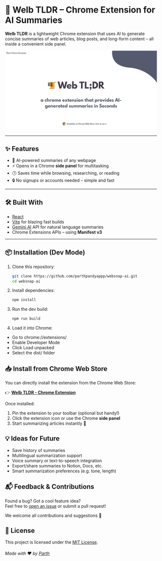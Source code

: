 # 🚀 Welb TLDR – Chrome Extension for AI Summaries

**Welb TLDR** is a lightweight Chrome extension that uses AI to generate concise summaries of web articles, blog posts, and long-form content – all inside a convenient side panel.

![Banner](./public/banner.png)

---

## ✨ Features

- 🧠 AI-powered summaries of any webpage
- ⚡ Opens in a Chrome **side panel** for multitasking
- 🕒 Saves time while browsing, researching, or reading
- 🔒 No signups or accounts needed – simple and fast

---

## 🛠️ Built With

- [React](https://reactjs.org/)
- [Vite](https://vitejs.dev/) for blazing fast builds
- [Gemini AI](https://gemini.google.com/app) API for natural language summaries
- Chrome Extensions APIs – using **Manifest v3**

---

## 📦 Installation (Dev Mode)

1. Clone this repository:

   ```bash
   git clone https://github.com/parthpandyappp/websnap-ai.git
   cd websnap-ai
   ```

2. Install dependencies:

   ```bash
   npm install
   ```

3. Run the dev build:

   ```bash
   npm run build
   ```

4. Load it into Chrome:

- Go to chrome://extensions/
- Enable Developer Mode
- Click Load unpacked
- Select the dist/ folder

## 📥 Install from Chrome Web Store

You can directly install the extension from the Chrome Web Store:

👉 [**Welb TLDR - Chrome Extension**](https://chromewebstore.google.com/detail/websnap-ai/ihgpnbdhnbeeacmemamopdkjppjoganj)

Once installed:

1. Pin the extension to your toolbar (optional but handy!)
2. Click the extension icon or use the Chrome **side panel**
3. Start summarizing articles instantly 🚀

## 💡 Ideas for Future

- Save history of summaries
- Multilingual summarization support
- Voice summary or text-to-speech integration
- Export/share summaries to Notion, Docs, etc.
- Smart summarization preferences (e.g. tone, length)

## 📬 Feedback & Contributions

Found a bug? Got a cool feature idea?  
Feel free to [open an issue](https://github.com/parthpandyappp/websnap-ai/issues) or submit a pull request!

We welcome all contributions and suggestions 🤝

## 📄 License

This project is licensed under the [MIT License](./LICENSE).

###### Made with ❤️ by [Parth](https://www.linkedin.com/in/parthpandyappp/)

